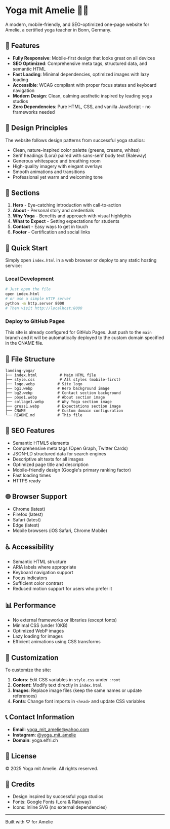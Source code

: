 # Yoga mit Amelie 🧘‍♀️

A modern, mobile-friendly, and SEO-optimized one-page website for Amelie, a certified yoga teacher in Bonn, Germany.

## 🌟 Features

- **Fully Responsive**: Mobile-first design that looks great on all devices
- **SEO Optimized**: Comprehensive meta tags, structured data, and semantic HTML
- **Fast Loading**: Minimal dependencies, optimized images with lazy loading
- **Accessible**: WCAG compliant with proper focus states and keyboard navigation
- **Modern Design**: Clean, calming aesthetic inspired by leading yoga studios
- **Zero Dependencies**: Pure HTML, CSS, and vanilla JavaScript - no frameworks needed

## 🎨 Design Principles

The website follows design patterns from successful yoga studios:

- Clean, nature-inspired color palette (greens, creams, whites)
- Serif headings (Lora) paired with sans-serif body text (Raleway)
- Generous whitespace and breathing room
- High-quality imagery with elegant overlays
- Smooth animations and transitions
- Professional yet warm and welcoming tone

## 📱 Sections

1. **Hero** - Eye-catching introduction with call-to-action
2. **About** - Personal story and credentials
3. **Why Yoga** - Benefits and approach with visual highlights
4. **What to Expect** - Setting expectations for students
5. **Contact** - Easy ways to get in touch
6. **Footer** - Certification and social links

## 🚀 Quick Start

Simply open `index.html` in a web browser or deploy to any static hosting service:

### Local Development

```bash
# Just open the file
open index.html
# or use a simple HTTP server
python -m http.server 8000
# Then visit http://localhost:8000
```

### Deploy to GitHub Pages

This site is already configured for GitHub Pages. Just push to the `main` branch and it will be automatically deployed to the custom domain specified in the CNAME file.

## 📁 File Structure

```
landing-yoga/
├── index.html          # Main HTML file
├── style.css           # All styles (mobile-first)
├── logo.webp          # Site logo
├── bg1.webp           # Hero background image
├── bg2.webp           # Contact section background
├── pose1.webp         # About section image
├── collage1.webp      # Why Yoga section image
├── gruss1.webp        # Expectations section image
├── CNAME              # Custom domain configuration
└── README.md          # This file
```

## 🎯 SEO Features

- Semantic HTML5 elements
- Comprehensive meta tags (Open Graph, Twitter Cards)
- JSON-LD structured data for search engines
- Descriptive alt texts for all images
- Optimized page title and description
- Mobile-friendly design (Google's primary ranking factor)
- Fast loading times
- HTTPS ready

## 🌐 Browser Support

- Chrome (latest)
- Firefox (latest)
- Safari (latest)
- Edge (latest)
- Mobile browsers (iOS Safari, Chrome Mobile)

## ♿ Accessibility

- Semantic HTML structure
- ARIA labels where appropriate
- Keyboard navigation support
- Focus indicators
- Sufficient color contrast
- Reduced motion support for users who prefer it

## 📊 Performance

- No external frameworks or libraries (except fonts)
- Minimal CSS (under 10KB)
- Optimized WebP images
- Lazy loading for images
- Efficient animations using CSS transforms

## 🔧 Customization

To customize the site:

1. **Colors**: Edit CSS variables in `style.css` under `:root`
2. **Content**: Modify text directly in `index.html`
3. **Images**: Replace image files (keep the same names or update references)
4. **Fonts**: Change font imports in `<head>` and update CSS variables

## 📞 Contact Information

- **Email**: yoga_mit_amelie@yahoo.com
- **Instagram**: [@yoga_mit_amelie](https://www.instagram.com/yoga_mit_amelie/)
- **Domain**: yoga.elfri.ch

## 📝 License

© 2025 Yoga mit Amelie. All rights reserved.

## 🙏 Credits

- Design inspired by successful yoga studios
- Fonts: Google Fonts (Lora & Raleway)
- Icons: Inline SVG (no external dependencies)

---

Built with ♡ for Amelie
